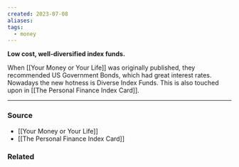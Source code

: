 ```yaml
---
created: 2023-07-08
aliases: 
tags:
  - money
---
```

**Low cost, well-diversified index funds.**

When [[Your Money or Your Life]] was originally published, they recommended US Government Bonds, which had great interest rates. Nowadays the new hotness is Diverse Index Funds. This is also touched upon in [[The Personal Finance Index Card]].

---

### Source
- [[Your Money or Your Life]]
- [[The Personal Finance Index Card]]

### Related